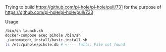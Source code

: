Trying to build https://github.com/pi-hole/pi-hole/pull/731 for the purpose of https://github.com/pi-hole/pi-hole/pull/733

Usage
```bash
/bin/sh launch.sh
docker-compose exec pihole /bin/sh
./automated\ install/basic-install.sh
ls /etc/pihole/pihole.db # <---- fails. File not found
```
